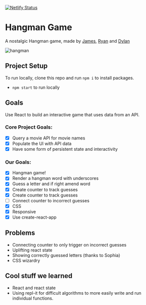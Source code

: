 [![Netlify Status](https://api.netlify.com/api/v1/badges/f210f167-80cb-4101-aada-488c03930052/deploy-status)](https://app.netlify.com/sites/neopets/deploys)

# Hangman Game

A nostalgic Hangman game, made by [James](https://github.com/jameslevine), [Ryan](https://github.com/rymatech) and [Dylan](https://github.com/dalmano) 

![hangman](https://media.giphy.com/media/Hf5RGoTiNHOJq/giphy.gif)

## Project Setup

To run locally, clone this repo and run `npm i` to install packages.
* `npm start` to run locally

## Goals

Use React to build an interactive game that uses data from an API.


### Core Project Goals:
- [x] Query a movie API for movie names
- [x] Populate the UI with API data
- [x] Have some form of persistent state and interactivity

### Our Goals:
- [x] Hangman game!
- [x] Render a hangman word with underscores
- [x] Guess a letter and if right amend word
- [x] Create counter to track guesses
- [x] Create counter to track guesses
- [ ] Connect counter to incorrect guesses
- [x] CSS
- [x] Responsive
- [x] Use create-react-app

## Problems

* Connecting counter to only trigger on incorrect guesses
* Uplifting react state
* Showing correctly guessed letters (thanks to Sophia)
* CSS wizardry

## Cool stuff we learned

* React and react state
* Using repl-it for difficult algorithms to more easily write and run individual functions.

